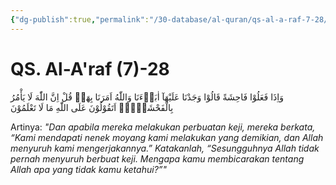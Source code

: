 ```yaml
---
{"dg-publish":true,"permalink":"/30-database/al-quran/qs-al-a-raf-7-28/"}
---
```



# QS. Al-A'raf (7)-28
وَاِذَا فَعَلُوْا فَاحِشَةً قَالُوْا وَجَدْنَا عَلَيْهَآ اٰبَاۤءَنَا وَاللّٰهُ اَمَرَنَا بِهَاۗ قُلْ اِنَّ اللّٰهَ لَا يَأْمُرُ بِالْفَحْشَاۤءِۗ اَتَقُوْلُوْنَ عَلَى اللّٰهِ مَا لَا تَعْلَمُوْنَ 

Artinya: *"Dan apabila mereka melakukan perbuatan keji, mereka berkata, “Kami mendapati nenek moyang kami melakukan yang demikian, dan Allah menyuruh kami mengerjakannya.” Katakanlah, “Sesungguhnya Allah tidak pernah menyuruh berbuat keji. Mengapa kamu membicarakan tentang Allah apa yang tidak kamu ketahui?”"*
